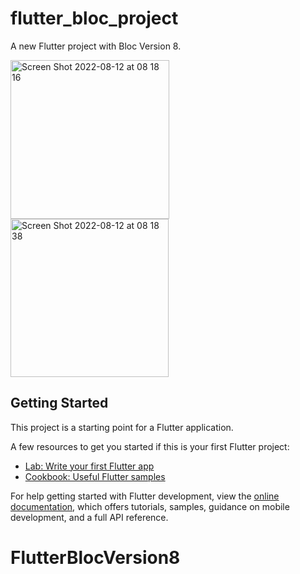 # flutter_bloc_project

A new Flutter project with Bloc Version 8. 

<img width="254" alt="Screen Shot 2022-08-12 at 08 18 16" src="https://user-images.githubusercontent.com/17142848/184267655-0ae65e61-1311-4534-ba21-058aac2fa450.png"><img width="253" alt="Screen Shot 2022-08-12 at 08 18 38" src="https://user-images.githubusercontent.com/17142848/184267687-3e171153-e871-4bf9-b50f-9f0c8d46b479.png">

## Getting Started

This project is a starting point for a Flutter application.

A few resources to get you started if this is your first Flutter project:

- [Lab: Write your first Flutter app](https://docs.flutter.dev/get-started/codelab)
- [Cookbook: Useful Flutter samples](https://docs.flutter.dev/cookbook)

For help getting started with Flutter development, view the
[online documentation](https://docs.flutter.dev/), which offers tutorials,
samples, guidance on mobile development, and a full API reference.
# FlutterBlocVersion8

